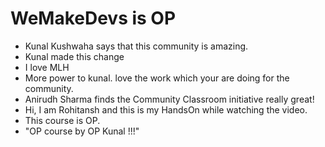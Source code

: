 # WeMakeDevs is OP

- Kunal Kushwaha says that this community is amazing.
- Kunal made this change
- I love MLH
- More power to kunal. love the work which your are doing for the community.
- Anirudh Sharma finds the Community Classroom initiative really great!
- Hi, I am Rohitansh and this is my HandsOn while watching the video.
- This course is OP.
- "OP course by OP Kunal !!!"

